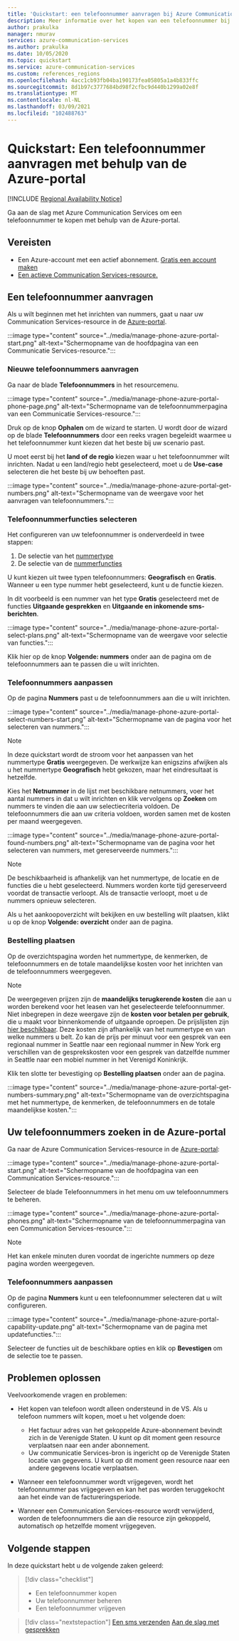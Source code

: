 ```yaml
---
title: 'Quickstart: een telefoonnummer aanvragen bij Azure Communication Services'
description: Meer informatie over het kopen van een telefoonnummer bij Communication Services met behulp van de Azure-portal.
author: prakulka
manager: nmurav
services: azure-communication-services
ms.author: prakulka
ms.date: 10/05/2020
ms.topic: quickstart
ms.service: azure-communication-services
ms.custom: references_regions
ms.openlocfilehash: 4acc1cb93fb04ba190173fea05805a1a4b833ffc
ms.sourcegitcommit: 8d1b97c3777684bd98f2cfbc9d440b1299a02e8f
ms.translationtype: MT
ms.contentlocale: nl-NL
ms.lasthandoff: 03/09/2021
ms.locfileid: "102488763"
---
```

# <a name="quickstart-get-a-phone-number-using-the-azure-portal"></a>Quickstart: Een telefoonnummer aanvragen met behulp van de Azure-portal

[!INCLUDE [Regional Availability Notice](../../includes/regional-availability-include.md)]

Ga aan de slag met Azure Communication Services om een telefoonnummer te kopen met behulp van de Azure-portal.

## <a name="prerequisites"></a>Vereisten

- Een Azure-account met een actief abonnement. [Gratis een account maken](https://azure.microsoft.com/free/?WT.mc_id=A261C142F)
- [Een actieve Communication Services-resource.](../create-communication-resource.md)

## <a name="get-a-phone-number"></a>Een telefoonnummer aanvragen

Als u wilt beginnen met het inrichten van nummers, gaat u naar uw Communication Services-resource in de [Azure-portal](https://portal.azure.com).

:::image type="content" source="../media/manage-phone-azure-portal-start.png" alt-text="Schermopname van de hoofdpagina van een Communicatie Services-resource.":::

### <a name="getting-new-phone-numbers"></a>Nieuwe telefoonnummers aanvragen

Ga naar de blade **Telefoonnummers** in het resourcemenu.

:::image type="content" source="../media/manage-phone-azure-portal-phone-page.png" alt-text="Schermopname van de telefoonnummerpagina van een Communicatie Services-resource.":::

Druk op de knop **Ophalen** om de wizard te starten. U wordt door de wizard op de blade **Telefoonnummers** door een reeks vragen begeleidt waarmee u het telefoonnummer kunt kiezen dat het beste bij uw scenario past.

U moet eerst bij het **land of de regio** kiezen waar u het telefoonnummer wilt inrichten. Nadat u een land/regio hebt geselecteerd, moet u de **Use-case** selecteren die het beste bij uw behoeften past.

:::image type="content" source="../media/manage-phone-azure-portal-get-numbers.png" alt-text="Schermopname van de weergave voor het aanvragen van telefoonnummers.":::

### <a name="select-your-phone-number-features"></a>Telefoonnummerfuncties selecteren

Het configureren van uw telefoonnummer is onderverdeeld in twee stappen:

1. De selectie van het [nummertype](../../concepts/telephony-sms/plan-solution.md#phone-number-types-in-azure-communication-services)
2. De selectie van de [nummerfuncties](../../concepts/telephony-sms/plan-solution.md#phone-number-features-in-azure-communication-services)

U kunt kiezen uit twee typen telefoonnummers: **Geografisch** en **Gratis**. Wanneer u een type nummer hebt geselecteerd, kunt u de functie kiezen.

In dit voorbeeld is een nummer van het type **Gratis** geselecteerd met de functies **Uitgaande gesprekken** en **Uitgaande en inkomende sms-berichten**.

:::image type="content" source="../media/manage-phone-azure-portal-select-plans.png" alt-text="Schermopname van de weergave voor selectie van functies.":::

Klik hier op de knop **Volgende: nummers** onder aan de pagina om de telefoonnummers aan te passen die u wilt inrichten.

### <a name="customizing-phone-numbers"></a>Telefoonnummers aanpassen

Op de pagina **Nummers** past u de telefoonnummers aan die u wilt inrichten.

:::image type="content" source="../media/manage-phone-azure-portal-select-numbers-start.png" alt-text="Schermopname van de pagina voor het selecteren van nummers.":::

> [!NOTE]
> In deze quickstart wordt de stroom voor het aanpassen van het nummertype **Gratis** weergegeven. De werkwijze kan enigszins afwijken als u het nummertype **Geografisch** hebt gekozen, maar het eindresultaat is hetzelfde.

Kies het **Netnummer** in de lijst met beschikbare netnummers, voer het aantal nummers in dat u wilt inrichten en klik vervolgens op **Zoeken** om nummers te vinden die aan uw selectiecriteria voldoen. De telefoonnummers die aan uw criteria voldoen, worden samen met de kosten per maand weergegeven.

:::image type="content" source="../media/manage-phone-azure-portal-found-numbers.png" alt-text="Schermopname van de pagina voor het selecteren van nummers, met gereserveerde nummers.":::

> [!NOTE]
> De beschikbaarheid is afhankelijk van het nummertype, de locatie en de functies die u hebt geselecteerd.
> Nummers worden korte tijd gereserveerd voordat de transactie verloopt. Als de transactie verloopt, moet u de nummers opnieuw selecteren.

Als u het aankoopoverzicht wilt bekijken en uw bestelling wilt plaatsen, klikt u op de knop **Volgende: overzicht** onder aan de pagina.

### <a name="place-order"></a>Bestelling plaatsen

Op de overzichtspagina worden het nummertype, de kenmerken, de telefoonnummers en de totale maandelijkse kosten voor het inrichten van de telefoonnummers weergegeven.

> [!NOTE]
> De weergegeven prijzen zijn de **maandelijks terugkerende kosten** die aan u worden berekend voor het leasen van het geselecteerde telefoonnummer. Niet inbegrepen in deze weergave zijn de **kosten voor betalen per gebruik**, die u maakt voor binnenkomende of uitgaande oproepen. De prijslijsten zijn [hier beschikbaar](../../concepts/pricing.md). Deze kosten zijn afhankelijk van het nummertype en van welke nummers u belt. Zo kan de prijs per minuut voor een gesprek van een regionaal nummer in Seattle naar een regionaal nummer in New York erg verschillen van de gesprekskosten voor een gesprek van datzelfde nummer in Seattle naar een mobiel nummer in het Verenigd Koninkrijk.

Klik ten slotte ter bevestiging op **Bestelling plaatsen** onder aan de pagina.

:::image type="content" source="../media/manage-phone-azure-portal-get-numbers-summary.png" alt-text="Schermopname van de overzichtspagina met het nummertype, de kenmerken, de telefoonnummers en de totale maandelijkse kosten.":::

## <a name="find-your-phone-numbers-on-the-azure-portal"></a>Uw telefoonnummers zoeken in de Azure-portal

Ga naar de Azure Communication Services-resource in de [Azure-portal](https://portal.azure.com):

:::image type="content" source="../media/manage-phone-azure-portal-start.png" alt-text="Schermopname van de hoofdpagina van een Communication Services-resource.":::

Selecteer de blade Telefoonnummers in het menu om uw telefoonnummers te beheren.

:::image type="content" source="../media/manage-phone-azure-portal-phones.png" alt-text="Schermopname van de telefoonnummerpagina van een Communication Services-resource.":::

> [!NOTE]
> Het kan enkele minuten duren voordat de ingerichte nummers op deze pagina worden weergegeven.


### <a name="customizing-phone-numbers"></a>Telefoonnummers aanpassen

Op de pagina **Nummers** kunt u een telefoonnummer selecteren dat u wilt configureren.

:::image type="content" source="../media/manage-phone-azure-portal-capability-update.png" alt-text="Schermopname van de pagina met updatefuncties.":::

Selecteer de functies uit de beschikbare opties en klik op **Bevestigen** om de selectie toe te passen.

## <a name="troubleshooting"></a>Problemen oplossen

Veelvoorkomende vragen en problemen:

- Het kopen van telefoon wordt alleen ondersteund in de VS. Als u telefoon nummers wilt kopen, moet u het volgende doen:
  - Het factuur adres van het gekoppelde Azure-abonnement bevindt zich in de Verenigde Staten. U kunt op dit moment geen resource verplaatsen naar een ander abonnement.
  - Uw communicatie Services-bron is ingericht op de Verenigde Staten locatie van gegevens. U kunt op dit moment geen resource naar een andere gegevens locatie verplaatsen.

- Wanneer een telefoonnummer wordt vrijgegeven, wordt het telefoonnummer pas vrijgegeven en kan het pas worden teruggekocht aan het einde van de factureringsperiode.

- Wanneer een Communication Services-resource wordt verwijderd, worden de telefoonnummers die aan die resource zijn gekoppeld, automatisch op hetzelfde moment vrijgegeven.

## <a name="next-steps"></a>Volgende stappen

In deze quickstart hebt u de volgende zaken geleerd:

> [!div class="checklist"]
> * Een telefoonnummer kopen
> * Uw telefoonnummer beheren
> * Een telefoonnummer vrijgeven

> [!div class="nextstepaction"]
> [Een sms verzenden](../telephony-sms/send.md)
> [Aan de slag met gesprekken](../voice-video-calling/getting-started-with-calling.md)
